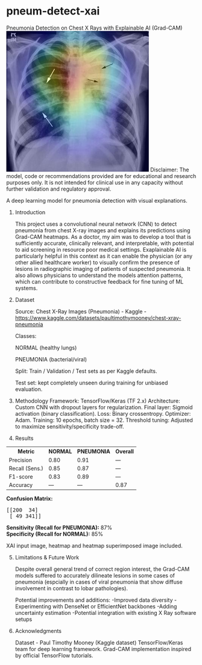 # pneum-detect-xai
Pneumonia Detection on Chest X Rays with Explainable AI (Grad-CAM)
![Alt text for accessibility](outputs/heatmap-superimposed.jpg)
Disclaimer: The model, code or recommendations provided are for educational and research purposes only. It is not intended for clinical use in any capacity without further validation and regulatory approval.

A deep learning model for pneumonia detection with visual explanations.

1. Introduction
   
   This project uses a convolutional neural network (CNN) to detect pneumonia from chest X-ray images and explains its predictions using Grad-CAM heatmaps.
   As a doctor, my aim was to develop a tool that is sufficiently accurate, clinically relevant, and interpretable, with potential to aid screening in resource        poor medical settings.
   Exaplainable AI is particularly helpful in this context as it can enable the physician (or any other allied healthcare worker) to visually confirm the presence     of lesions in radiographic imaging of patients of suspected pneumonia. It also allows physicians to understand the models attention patterns, which can             contribute to constructive feedback for fine tuning of ML systems.

3. Dataset
   
	Source: Chest X-Ray Images (Pneumonia) - Kaggle - https://www.kaggle.com/datasets/paultimothymooney/chest-xray-pneumonia

	Classes:

	NORMAL (healthy lungs)

 	PNEUMONIA (bacterial/viral)

	Split: Train / Validation / Test sets as per Kaggle defaults.

	Test set: kept completely unseen during training for unbiased evaluation.

3. Methodology
	Framework: TensorFlow/Keras (TF 2.x)
	Architecture: Custom CNN with dropout layers for regularization.
	Final layer: Sigmoid activation (binary classification).
	Loss: Binary crossentropy.
	Optimizer: Adam.
	Training: 10 epochs, batch size = 32.
	Threshold tuning: Adjusted to maximize sensitivity/specificity trade-off.

4. Results
<table>
  <tr>
    <th>Metric</th>
    <th>NORMAL</th>
    <th>PNEUMONIA</th>
    <th>Overall</th>
  </tr>
  <tr>
    <td>Precision</td>
    <td>0.80</td>
    <td>0.91</td>
    <td>—</td>
  </tr>
  <tr>
    <td>Recall (Sens.)</td>
    <td>0.85</td>
    <td>0.87</td>
    <td>—</td>
  </tr>
  <tr>
    <td>F1-score</td>
    <td>0.83</td>
    <td>0.89</td>
    <td>—</td>
  </tr>
  <tr>
    <td>Accuracy</td>
    <td>—</td>
    <td>—</td>
    <td>0.87</td>
  </tr>
</table>

**Confusion Matrix:**
<pre>
[[200  34]
 [ 49 341]]
</pre>

<p><b>Sensitivity (Recall for PNEUMONIA):</b> 87%<br>
<b>Specificity (Recall for NORMAL):</b> 85%</p>

XAI input image, heatmap and heatmap superimposed image included.

5. Limitations & Future Work
   
	Despite overall general trend of correct region interest, the Grad-CAM models suffered to accurately dilineate lesions in some cases of pneumonia (espcially in 		cases of viral pneumonia that show diffuse involvement in contrast to lobar pathologies).

	Potential improvements and additions:
	-Improved data diversity
	-Experimenting with DenseNet or EfficientNet backbones
	-Adding uncertainty estimation
	-Potential integration with existing X Ray software setups

7. Acknowledgments
   
	Dataset - Paul Timothy Mooney (Kaggle dataset)
	TensorFlow/Keras team for deep learning framework.
	Grad-CAM implementation inspired by official TensorFlow tutorials.
